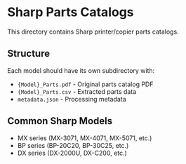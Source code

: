 # Sharp Parts Catalogs

This directory contains Sharp printer/copier parts catalogs.

## Structure
Each model should have its own subdirectory with:
- `{Model}_Parts.pdf` - Original parts catalog PDF
- `{Model}_Parts.csv` - Extracted parts data
- `metadata.json` - Processing metadata

## Common Sharp Models
- MX series (MX-3071, MX-4071, MX-5071, etc.)
- BP series (BP-20C20, BP-30C25, etc.)
- DX series (DX-2000U, DX-C200, etc.)